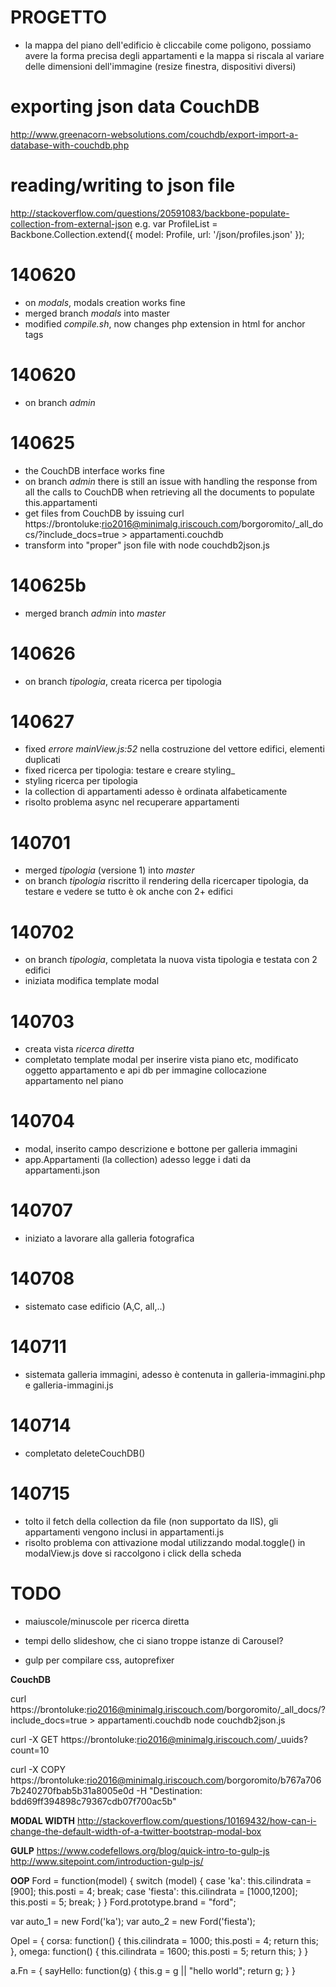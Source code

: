 # PROGETTO
- la mappa del piano dell'edificio è cliccabile come poligono, possiamo avere la forma precisa degli appartamenti e la mappa si riscala al variare delle dimensioni dell'immagine (resize finestra, dispositivi diversi)

# exporting json data CouchDB
http://www.greenacorn-websolutions.com/couchdb/export-import-a-database-with-couchdb.php

# reading/writing to json file
http://stackoverflow.com/questions/20591083/backbone-populate-collection-from-external-json
e.g.
var ProfileList = Backbone.Collection.extend({
   model: Profile,
   url: '/json/profiles.json'
});

# 140620 
- on _modals_, modals creation works fine
- merged branch _modals_ into master
- modified _compile.sh_, now changes php extension in html for anchor tags 

# 140620 
- on branch _admin_

# 140625 
- the CouchDB interface works fine
- on branch _admin_ there is still an issue with handling the response from all the calls to CouchDB when retrieving all the documents to populate this.appartamenti
- get files from CouchDB by issuing
curl https://brontoluke:rio2016@minimalg.iriscouch.com/borgoromito/_all_docs/\?include_docs=true > appartamenti.couchdb 
- transform into "proper" json file with
node couchdb2json.js

# 140625b
- merged branch _admin_ into _master_

# 140626
- on branch _tipologia_, creata ricerca per tipologia

# 140627
- fixed _errore mainView.js:52_ nella costruzione del vettore edifici, elementi duplicati
- fixed ricerca per tipologia: testare e creare styling_
- styling ricerca per tipologia
- la collection di appartamenti adesso è ordinata alfabeticamente
- risolto problema async nel recuperare appartamenti

# 140701
- merged _tipologia_ (versione 1) into _master_
- on branch _tipologia_ riscritto il rendering della ricercaper tipologia, da testare e vedere se tutto è ok anche con 2+ edifici

# 140702
- on branch _tipologia_, completata la nuova vista tipologia e testata con 2 edifici
- iniziata modifica template modal

# 140703
- creata vista _ricerca diretta_
- completato template modal per inserire vista piano etc, modificato oggetto appartamento e api db per immagine collocazione appartamento nel piano

# 140704
- modal, inserito campo descrizione e bottone per galleria immagini
- app.Appartamenti (la collection) adesso legge i dati da appartamenti.json

# 140707
- iniziato a lavorare alla galleria fotografica

# 140708
- sistemato case edificio (A,C, all,..)

# 140711
- sistemata galleria immagini, adesso è contenuta in galleria-immagini.php e galleria-immagini.js

# 140714
- completato deleteCouchDB()

# 140715
- tolto il fetch della collection da file (non supportato da IIS), gli appartamenti vengono inclusi in appartamenti.js
- risolto problema con attivazione modal utilizzando modal.toggle() in modalView.js dove si raccolgono i click della scheda

# TODO
- maiuscole/minuscole per ricerca diretta
- tempi dello slideshow, che ci siano troppe istanze di Carousel?

- gulp per compilare css, autoprefixer

__CouchDB__
<!-- update appartamenti.json -->
curl https://brontoluke:rio2016@minimalg.iriscouch.com/borgoromito/_all_docs/\?include_docs=true > appartamenti.couchdb
node couchdb2json.js
<!-- COPY document -->
curl -X GET https://brontoluke:rio2016@minimalg.iriscouch.com/_uuids?count=10
<!-- edc-d1-t3dx -->
curl -X COPY https://brontoluke:rio2016@minimalg.iriscouch.com/borgoromito/b767a7067b240270fbab5b31a8005e0d -H "Destination: bdd69ff394898c79367cdb07f700ac5b"

__MODAL WIDTH__
http://stackoverflow.com/questions/10169432/how-can-i-change-the-default-width-of-a-twitter-bootstrap-modal-box

__GULP__
https://www.codefellows.org/blog/quick-intro-to-gulp-js
http://www.sitepoint.com/introduction-gulp-js/

__OOP__
Ford = function(model) {
  switch (model) {
    case 'ka':
      this.cilindrata = [900];
      this.posti = 4;
      break;
    case 'fiesta':
      this.cilindrata = [1000,1200];
      this.posti = 5;
      break;
  }
}
Ford.prototype.brand = "ford";

var auto_1 = new Ford('ka');
var auto_2 = new Ford('fiesta');

Opel = {
  corsa: function() {
    this.cilindrata = 1000;
    this.posti = 4;
    return this;
  },
  omega: function() {
    this.cilindrata = 1600;
    this.posti = 5;
    return this;
  }
}

a.Fn = {
  sayHello: function(g) { 
    this.g = g || "hello world"; 
    return g;
  }
}
